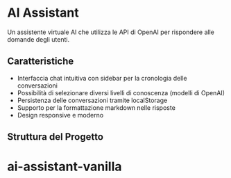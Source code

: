 # AI Assistant

Un assistente virtuale AI che utilizza le API di OpenAI per rispondere alle domande degli utenti.

## Caratteristiche

- Interfaccia chat intuitiva con sidebar per la cronologia delle conversazioni
- Possibilità di selezionare diversi livelli di conoscenza (modelli di OpenAI)
- Persistenza delle conversazioni tramite localStorage
- Supporto per la formattazione markdown nelle risposte
- Design responsive e moderno

## Struttura del Progetto
# ai-assistant-vanilla

